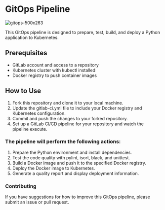 # GitOps Pipeline


![gitops-500x263](https://user-images.githubusercontent.com/92720374/225552165-2dcac1fb-5c05-4119-9950-e49f1434608d.png)


This GitOps pipeline is designed to prepare, test, build, and deploy a Python application to Kubernetes.
## Prerequisites

* GitLab account and access to a repository
* Kubernetes cluster with kubectl installed
* Docker registry to push container images

## How to Use

1. Fork this repository and clone it to your local machine.
2. Update the gitlab-ci.yml file to include your Docker registry and Kubernetes configuration.
3. Commit and push the changes to your forked repository.
4. Set up a GitLab CI/CD pipeline for your repository and watch the pipeline execute.

### The pipeline will perform the following actions:

1. Prepare the Python environment and install dependencies.
2. Test the code quality with pylint, isort, black, and unittest.
3. Build a Docker image and push it to the specified Docker registry.
4. Deploy the Docker image to Kubernetes.
5. Generate a quality report and display deployment information.

### Contributing

If you have suggestions for how to improve this GitOps pipeline, please submit an issue or pull request.
